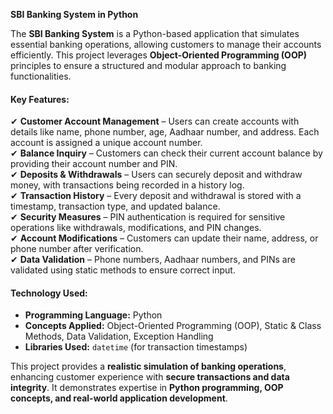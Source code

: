 **SBI Banking System in Python**  

The **SBI Banking System** is a Python-based application that simulates essential banking operations, allowing customers to manage their accounts efficiently. This project leverages **Object-Oriented Programming (OOP)** principles to ensure a structured and modular approach to banking functionalities.  

#### **Key Features:**  
✔ **Customer Account Management** – Users can create accounts with details like name, phone number, age, Aadhaar number, and address. Each account is assigned a unique account number.  
✔ **Balance Inquiry** – Customers can check their current account balance by providing their account number and PIN.  
✔ **Deposits & Withdrawals** – Users can securely deposit and withdraw money, with transactions being recorded in a history log.  
✔ **Transaction History** – Every deposit and withdrawal is stored with a timestamp, transaction type, and updated balance.  
✔ **Security Measures** – PIN authentication is required for sensitive operations like withdrawals, modifications, and PIN changes.  
✔ **Account Modifications** – Customers can update their name, address, or phone number after verification.  
✔ **Data Validation** – Phone numbers, Aadhaar numbers, and PINs are validated using static methods to ensure correct input.  

#### **Technology Used:**  
- **Programming Language:** Python  
- **Concepts Applied:** Object-Oriented Programming (OOP), Static & Class Methods, Data Validation, Exception Handling  
- **Libraries Used:** `datetime` (for transaction timestamps)  

This project provides a **realistic simulation of banking operations**, enhancing customer experience with **secure transactions and data integrity**. It demonstrates expertise in **Python programming, OOP concepts, and real-world application development**.  
